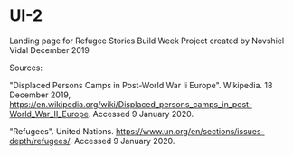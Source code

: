 # UI-2

Landing page for Refugee Stories Build Week Project
created by Novshiel Vidal
December 2019

Sources:

"Displaced Persons Camps in Post-World War Ii Europe".  Wikipedia.  18 December 2019, https://en.wikipedia.org/wiki/Displaced_persons_camps_in_post-World_War_II_Europe.  Accessed 9 January 2020. 

"Refugees".  United Nations.  https://www.un.org/en/sections/issues-depth/refugees/.  Accessed 9 January 2020.

